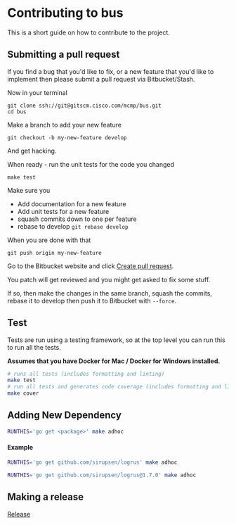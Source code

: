# Contributing to bus

This is a short guide on how to contribute to the project.

## Submitting a pull request

If you find a bug that you'd like to fix, or a new feature that you'd like to implement then please submit a pull request via Bitbucket/Stash.

Now in your terminal

    git clone ssh://git@gitscm.cisco.com/mcmp/bus.git
    cd bus

Make a branch to add your new feature

    git checkout -b my-new-feature develop

And get hacking.

When ready - run the unit tests for the code you changed

    make test

Make sure you

  * Add documentation for a new feature
  * Add unit tests for a new feature
  * squash commits down to one per feature
  * rebase to develop `git rebase develop`

When you are done with that

    git push origin my-new-feature

Go to the Bitbucket website and click [Create pull request](https://confluence.atlassian.com/bitbucket/create-a-pull-request-774243413.html).

You patch will get reviewed and you might get asked to fix some stuff.

If so, then make the changes in the same branch, squash the commits, rebase it to develop then push it to Bitbucket with `--force`.

## Test

Tests are run using a testing framework, so at the top level you can run this to run all the tests.

**Assumes that you have Docker for Mac / Docker for Windows installed.**

```bash
# runs all tests (includes formatting and linting)
make test
# run all tests and generates code coverage (includes formatting and linting)
make cover
```

## Adding New Dependency

```bash
RUNTHIS='go get <package>' make adhoc
```

#### Example

```bash
RUNTHIS='go get github.com/sirupsen/logrus' make adhoc
```

```bash
RUNTHIS='go get github.com/sirupsen/logrus@1.7.0' make adhoc
```

## Making a release

[Release](RELEASE.md)
